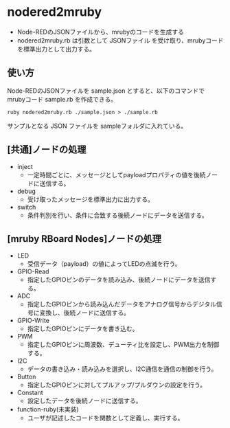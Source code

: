 # nodered2mruby

- Node-REDのJSONファイルから、mrubyのコードを生成する
- nodered2mruby.rb は引数として JSONファイル を受け取り、mrubyコードを標準出力として出力する。

## 使い方

Node-REDのJSONファイルを sample.json とすると、以下のコマンドで mrubyコード sample.rb を作成できる。<br>

```
ruby nodered2mruby.rb ./sample.json > ./sample.rb
```

サンプルとなる JSON ファイルを sampleフォルダに入れている。

## [共通]ノードの処理

- inject
    - 一定時間ごとに、メッセージとしてpayloadプロパティの値を後続ノードに送信する。
- debug
    - 受け取ったメッセージを標準出力に出力する。
- switch
    - 条件判別を行い、条件に合致する後続ノードにデータを送信する。


## [mruby RBoard Nodes]ノードの処理
- LED
    - 受信データ（payload）の値によってLEDの点滅を行う。
- GPIO-Read
    - 指定したGPIOピンのデータを読み込み、後続ノードにデータを送信する。
- ADC
    - 指定したGPIOピンから読み込んだデータをアナログ信号からデジタル信号に変換し、後続ノードに送信する。
- GPIO-Write
    - 指定したGPIOピンにデータを書き込む。
- PWM
    - 指定したGPIOピンに周波数、デューティ比を設定し、PWM出力を制御する。
- I2C
    - データの書き込み・読み込みを選択し、I2C通信を通信の制御を行う。
- Button
    - 指定したGPIOピンに対してプルアップ/プルダウンの設定を行う。
- Constant
    - 設定したデータを後続ノードに送信する。
- function-ruby(未実装)
    - ユーザが記述したコードを関数として定義し、実行する。
